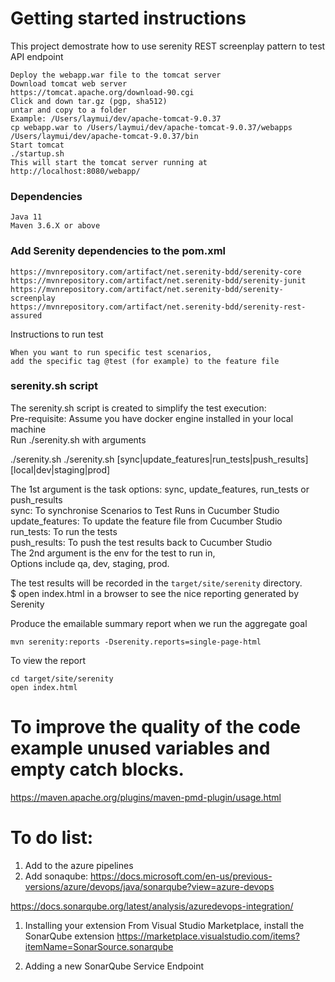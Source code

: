 # Getting started instructions

This project demostrate how to use serenity REST screenplay pattern
to test API endpoint
```
Deploy the webapp.war file to the tomcat server
Download tomcat web server
https://tomcat.apache.org/download-90.cgi
Click and down tar.gz (pgp, sha512)
untar and copy to a folder
Example: /Users/laymui/dev/apache-tomcat-9.0.37
cp webapp.war to /Users/laymui/dev/apache-tomcat-9.0.37/webapps
/Users/laymui/dev/apache-tomcat-9.0.37/bin
Start tomcat 
./startup.sh
This will start the tomcat server running at
http://localhost:8080/webapp/
```
### Dependencies   
```
Java 11    
Maven 3.6.X or above 
```
### Add Serenity dependencies to the pom.xml
```
https://mvnrepository.com/artifact/net.serenity-bdd/serenity-core
https://mvnrepository.com/artifact/net.serenity-bdd/serenity-junit
https://mvnrepository.com/artifact/net.serenity-bdd/serenity-screenplay
https://mvnrepository.com/artifact/net.serenity-bdd/serenity-rest-assured

```
Instructions to run test  
```
When you want to run specific test scenarios, 
add the specific tag @test (for example) to the feature file  
```
### serenity.sh script
The serenity.sh script is created to simplify the test execution:      
Pre-requisite: Assume you have docker engine installed in your local machine   
Run ./serenity.sh with arguments 

./serenity.sh 
./serenity.sh [sync|update_features|run_tests|push_results] [local|dev|staging|prod]

The 1st argument is the task options: sync, update_features, run_tests or push_results   
sync: To synchronise Scenarios to Test Runs in Cucumber Studio     
update_features: To update the feature file from Cucumber Studio      
run_tests: To run the tests    
push_results: To push the test results back to Cucumber Studio     
The 2nd argument is the env for the test to run in,    
Options include qa, dev, staging, prod.    

The test results will be recorded in the `target/site/serenity` directory.    
$ open index.html in a browser to see the nice reporting generated by Serenity

Produce the emailable summary report when we run the aggregate goal
```
mvn serenity:reports -Dserenity.reports=single-page-html
```

To view the report
```
cd target/site/serenity
open index.html
```
# To improve the quality of the code example unused variables and empty catch blocks.
https://maven.apache.org/plugins/maven-pmd-plugin/usage.html

# To do list:
1. Add to the azure pipelines
2. Add sonaqube:
https://docs.microsoft.com/en-us/previous-versions/azure/devops/java/sonarqube?view=azure-devops

https://docs.sonarqube.org/latest/analysis/azuredevops-integration/

1. Installing your extension
From Visual Studio Marketplace, install the SonarQube extension
https://marketplace.visualstudio.com/items?itemName=SonarSource.sonarqube

2. Adding a new SonarQube Service Endpoint